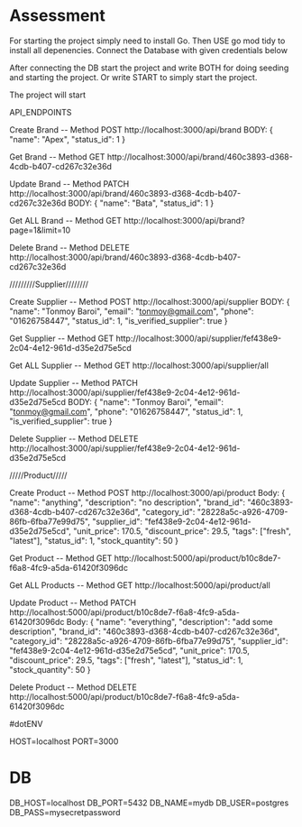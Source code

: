# Assessment

For starting the project simply need to install Go. Then USE go mod tidy to install all depenencies. 
Connect the Database with given credentials below

After connecting the DB start the project and write BOTH for doing seeding and starting the project. 
Or write START to simply start the project.

The project will start

API_ENDPOINTS

Create Brand -- Method POST
http://localhost:3000/api/brand
BODY: {
  "name": "Apex",
  "status_id": 1
}

Get Brand -- Method GET
http://localhost:3000/api/brand/460c3893-d368-4cdb-b407-cd267c32e36d

Update Brand -- Method PATCH
http://localhost:3000/api/brand/460c3893-d368-4cdb-b407-cd267c32e36d
BODY: {
  "name": "Bata",
  "status_id": 1
}

Get ALL Brand -- Method GET
http://localhost:3000/api/brand?page=1&limit=10

Delete Brand -- Method DELETE
http://localhost:3000/api/brand/460c3893-d368-4cdb-b407-cd267c32e36d



/////////Supplier////////

Create Supplier -- Method POST
http://localhost:3000/api/supplier
BODY: {
  "name": "Tonmoy Baroi",
  "email": "tonmoy@gmail.com",
  "phone": "01626758447",
  "status_id": 1,
  "is_verified_supplier": true
}

Get Supplier -- Method GET
http://localhost:3000/api/supplier/fef438e9-2c04-4e12-961d-d35e2d75e5cd

Get ALL Supplier -- Method GET
http://localhost:3000/api/supplier/all

Update Supplier -- Method PATCH
http://localhost:3000/api/supplier/fef438e9-2c04-4e12-961d-d35e2d75e5cd
BODY: {
  "name": "Tonmoy Baroi",
  "email": "tonmoy@gmail.com",
  "phone": "01626758447",
  "status_id": 1,
  "is_verified_supplier": true
}


Delete Supplier -- Method DELETE
http://localhost:3000/api/supplier/fef438e9-2c04-4e12-961d-d35e2d75e5cd


/////Product/////

Create Product -- Method POST
http://localhost:3000/api/product
Body: {
  "name": "anything",
  "description": "no description",
  "brand_id": "460c3893-d368-4cdb-b407-cd267c32e36d",
  "category_id": "28228a5c-a926-4709-86fb-6fba77e99d75",
  "supplier_id": "fef438e9-2c04-4e12-961d-d35e2d75e5cd",
  "unit_price": 170.5,
  "discount_price": 29.5,
  "tags": ["fresh", "latest"],
  "status_id": 1,
  "stock_quantity": 50
}


Get Product -- Method GET
http://localhost:5000/api/product/b10c8de7-f6a8-4fc9-a5da-61420f3096dc

Get ALL Products -- Method GET
http://localhost:5000/api/product/all


Update Product -- Method PATCH
http://localhost:5000/api/product/b10c8de7-f6a8-4fc9-a5da-61420f3096dc
Body: {
  "name": "everything",
  "description": "add some description",
  "brand_id": "460c3893-d368-4cdb-b407-cd267c32e36d",
  "category_id": "28228a5c-a926-4709-86fb-6fba77e99d75",
  "supplier_id": "fef438e9-2c04-4e12-961d-d35e2d75e5cd",
  "unit_price": 170.5,
  "discount_price": 29.5,
  "tags": ["fresh", "latest"],
  "status_id": 1,
  "stock_quantity": 50
}

Delete Product -- Method DELETE
http://localhost:5000/api/product/b10c8de7-f6a8-4fc9-a5da-61420f3096dc



#dotENV


HOST=localhost
PORT=3000

# DB

DB_HOST=localhost
DB_PORT=5432
DB_NAME=mydb
DB_USER=postgres
DB_PASS=mysecretpassword
